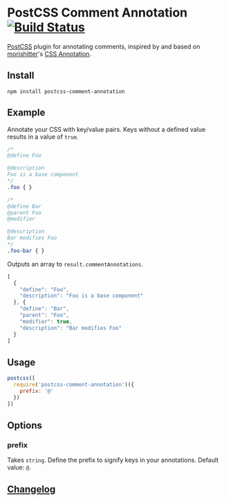 # PostCSS Comment Annotation [![Build Status][ci-img]][ci]

[PostCSS] plugin for annotating comments, inspired by and based on
[morishitter](https://github.com/morishitter)'s [CSS Annotation](https://github.com/morishitter/css-annotation).

[PostCSS]: https://github.com/postcss/postcss
[ci-img]:  https://travis-ci.org/matthewferry/postcss-comment-annotation.svg
[ci]:      https://travis-ci.org/matthewferry/postcss-comment-annotation

## Install
`npm install postcss-comment-annotation`

## Example
Annotate your CSS with key/value pairs. Keys without a defined value
results in a value of `true`.
```css
/*
@define Foo

@description
Foo is a base component
*/
.foo { }

/*
@define Bar
@parent Foo
@modifier

@description
Bar modifies Foo
*/
.foo-bar { }
```

Outputs an array to `result.commentAnnotations`.
```js
[
  {
    "define": "Foo",
    "description": "Foo is a base component"
  }, {
    "define": "Bar",
    "parent": "Foo",
    "modifier": true,
    "description": "Bar modifies Foo"
  }
]
```

## Usage

```js
postcss([
  require('postcss-comment-annotation')({
    prefix: '@'
  })
])
```

## Options

### prefix

Takes `string`.
Define the prefix to signify keys in your annotations.
Default value: `@`.

## [Changelog](./CHANGELOG.md)
